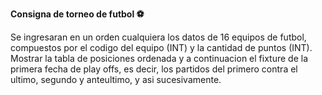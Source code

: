 **Consigna de torneo de futbol ⚽**

Se ingresaran en un orden cualquiera los datos de 16 equipos de futbol, compuestos por el codigo del equipo (INT) y la cantidad de puntos (INT).
Mostrar la tabla de posiciones ordenada y a continuacion el fixture de la primera fecha de play offs,
es decir, los partidos del primero contra el ultimo, segundo y anteultimo, y asi sucesivamente.
